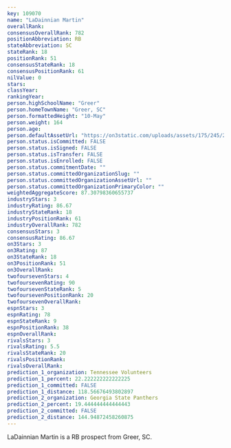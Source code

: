 ```yaml
---
key: 109070
name: "LaDainnian Martin"
overallRank: 
consensusOverallRank: 782
positionAbbreviation: RB
stateAbbreviation: SC
stateRank: 18
positionRank: 51
consensusStateRank: 18
consensusPositionRank: 61
nilValue: 0
stars: 
classYear: 
rankingYear: 
person.highSchoolName: "Greer"
person.homeTownName: "Greer, SC"
person.formattedHeight: "10-May"
person.weight: 164
person.age: 
person.defaultAssetUrl: "https://on3static.com/uploads/assets/175/245/245175.jpg"
person.status.isCommitted: FALSE
person.status.isSigned: FALSE
person.status.isTransfer: FALSE
person.status.isEnrolled: FALSE
person.status.commitmentDate: ""
person.status.committedOrganizationSlug: ""
person.status.committedOrganizationAssetUrl: ""
person.status.committedOrganizationPrimaryColor: ""
weightedAggregateScore: 87.30798360655737
industryStars: 3
industryRating: 86.67
industryStateRank: 18
industryPositionRank: 61
industryOverallRank: 782
consensusStars: 3
consensusRating: 86.67
on3Stars: 3
on3Rating: 87
on3StateRank: 18
on3PositionRank: 51
on3OverallRank: 
twofoursevenStars: 4
twofoursevenRating: 90
twofoursevenStateRank: 5
twofoursevenPositionRank: 20
twofoursevenOverallRank: 
espnStars: 3
espnRating: 78
espnStateRank: 9
espnPositionRank: 38
espnOverallRank: 
rivalsStars: 3
rivalsRating: 5.5
rivalsStateRank: 20
rivalsPositionRank: 
rivalsOverallRank: 
prediction_1_organization: Tennessee Volunteers
prediction_1_percent: 22.222222222222225
prediction_1_committed: FALSE
prediction_1_distance: 118.56676493802897
prediction_2_organization: Georgia State Panthers
prediction_2_percent: 19.444444444444443
prediction_2_committed: FALSE
prediction_2_distance: 144.94872458260875
---
```

LaDainnian Martin is a RB prospect from Greer, SC.